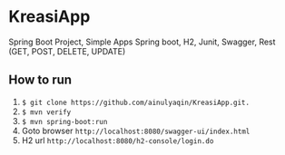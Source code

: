 # KreasiApp
Spring Boot Project, 
Simple Apps Spring boot, H2, Junit, Swagger, Rest (GET, POST, DELETE, UPDATE)


## How to run

1.  `$ git clone https://github.com/ainulyaqin/KreasiApp.git.`<br /> 
2. `$ mvn verify`<br /> 
3. `$ mvn spring-boot:run`<br /> 
4. Goto browser `http://localhost:8080/swagger-ui/index.html`<br /> 
5. H2 url `http://localhost:8080/h2-console/login.do`

